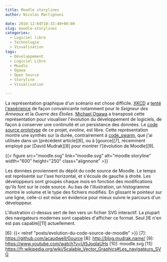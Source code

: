 ```yaml
---
title: Moodle storylines
author: Nicolas Martignoni

date: 2010-12-04T10:33:40+00:00
slug: moodle-storylines
categories:
  - Logiciel libre
  - Technologie
  - Visualisation
tags:
  - Développement
  - Logiciel Libre
  - Moodle
  - Ogawa
  - Open Source
  - Storyline
  - Visualisation

---
```

La représentation graphique d'un scénario est chose difficile. [XKCD][1] a [tenté l'expérience][2] de façon convaincante notamment pour le _Seigneur des Anneaux_ et la _Guerre des Étoiles_. [Michael Ogawa][3] a transposé cette représentation pour visualiser l'évolution du développement de logiciels, de façon à conserver une continuité et un persistance des données. Le [code source prototype][4] de ce projet, _evoline_, est libre. Cette représentation montre une synthès sur la durée, contrairement à [code_swarm][5], que j'ai utilisée dans un [précédent article][6], ou à [gource][7], récemment employé par [David Mudrak][8] pour montrer l'[évolution de Moodle][9].

{{< figure src="moodle.svg" link="moodle.svg" alt="moodle storyline" width="600" height="250" class="alignnone" >}}

<!--
[<img class="alignnone size-full wp-image-743" title="moodle storyline" src="moodle.png" alt="moodle storyline" width="600" height="250" srcset="moodle.png 600w, moodle-300x125.png 300w" sizes="(max-width: 600px) 100vw, 600px" />][10]
 -->

Les données proviennent du dépôt du code source de Moodle. Le temps est représenté sur l'axe horizontal, et s'écoule de gauche à droite. Les développeurs sont groupés chaque mois en fonction des modifications qu'ils font sur le code source. Au bas de l'illustration, un histogramme montre le volume et le type des fichiers modifiés. En glissant le pointeur sur une ligne, celle-ci est mise en évidence pour mieux suivre le parcours d'un développeur.

L'illustration ci-dessus sert de lien vers un fichier SVG interactif. La plupart des navigateurs modernes sont capables d'afficher ce format. Seul [IE n'en est pas capable][11] actuellement.

 [1]: https://xkcd.com/
 [2]: https://xkcd.com/657/
 [3]: http://www.michaelogawa.com/
 [4]: https://github.com/martignoni/evolines
 [5]: http://www.michaelogawa.com/code_swarm/
 [6]: {{< relref "posts/evolution-du-code-source-de-moodle" >}}
 [7]: https://github.com/acaudwell/Gource
 [8]: http://blog.mudrak.name/
 [9]: https://www.youtube.com/watch?v=Ut5JoqIaUHs
 [10]: moodle.svg
 [11]: https://fr.wikipedia.org/wiki/Scalable_Vector_Graphics#Les_navigateurs_SVG

 <!--more-->
